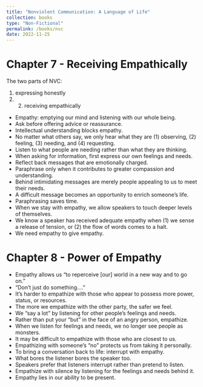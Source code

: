 ```yaml
---
title: "Nonviolent Communication: A Language of Life"
collection: books
type: "Non-Fictional"
permalink: /books/nvc
date: 2022-11-25
---
```


# Chapter 7 - Receiving Empathically   

The two parts of NVC: 
1. expressing honestly 
2. 2. receiving empathically

- Empathy: emptying our mind and listening with our whole being.   
- Ask before offering advice or reassurance.   
- Intellectual understanding blocks empathy.   
- No matter what others say, we only hear what they are (1) observing, (2) feeling, (3) needing, and (4) requesting.   
- Listen to what people are needing rather than what they are thinking.   
- When asking for information, first express our own feelings and needs.   
- Reflect back messages that are emotionally charged.   
- Paraphrase only when it contributes to greater compassion and understanding.   
- Behind intimidating messages are merely people appealing to us to meet their needs.   
- A difficult message becomes an opportunity to enrich someone’s life.   
- Paraphrasing saves time.   
- When we stay with empathy, we allow speakers to touch deeper levels of themselves.   
- We know a speaker has received adequate empathy when (1) we sense a release of tension, or (2) the flow of words comes to a halt.   
- We need empathy to give empathy.   



# Chapter 8 - Power of Empathy   
- Empathy allows us “to reperceive [our] world in a new way and to go on.”   
- “Don’t just do something….”   
- It’s harder to empathize with those who appear to possess more power, status, or resources.   
- The more we empathize with the other party, the safer we feel.   
- We “say a lot” by listening for other people’s feelings and needs.   
- Rather than put your “but” in the face of an angry person, empathize.   
- When we listen for feelings and needs, we no longer see people as monsters.   
- It may be difficult to empathize with those who are closest to us.   
- Empathizing with someone’s “no” protects us from taking it personally.   
- To bring a conversation back to life: interrupt with empathy.   
- What bores the listener bores the speaker too.   
- Speakers prefer that listeners interrupt rather than pretend to listen.   
- Empathize with silence by listening for the feelings and needs behind it.   
- Empathy lies in our ability to be present.   
